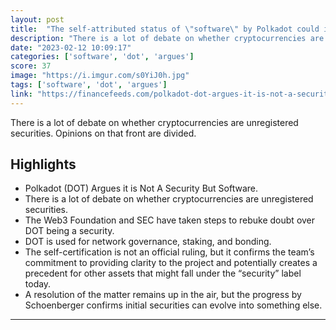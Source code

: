 ```yaml
---
layout: post
title:  "The self-attributed status of \"software\" by Polkadot could implode if the SEC decides to call bullshit. Would that be a death sentence to the ecosystem?"
description: "There is a lot of debate on whether cryptocurrencies are unregistered securities. Opinions on that front are divided."
date: "2023-02-12 10:09:17"
categories: ['software', 'dot', 'argues']
score: 37
image: "https://i.imgur.com/s0YiJ0h.jpg"
tags: ['software', 'dot', 'argues']
link: "https://financefeeds.com/polkadot-dot-argues-it-is-not-a-security-but-software/"
---
```


There is a lot of debate on whether cryptocurrencies are unregistered securities. Opinions on that front are divided.

## Highlights

- Polkadot (DOT) Argues it is Not A Security But Software.
- There is a lot of debate on whether cryptocurrencies are unregistered securities.
- The Web3 Foundation and SEC have taken steps to rebuke doubt over DOT being a security.
- DOT is used for network governance, staking, and bonding.
- The self-certification is not an official ruling, but it confirms the team’s commitment to providing clarity to the project and potentially creates a precedent for other assets that might fall under the “security” label today.
- A resolution of the matter remains up in the air, but the progress by Schoenberger confirms initial securities can evolve into something else.

---
